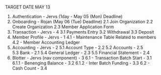TARGET DATE MAY 13

1. Authentication - Jervs (1day - May 05 (Mon) Deadline)
2. Onboarding - Rojan (May 06 (Tue) Deadline)
   2.1 Join Organization
   2.2 Create Organization
   2.3 Member Application Form
3. Transaction - Jervs - 4
   3.1 Payments Entry
   3.2 Withdrawal
   3.3 Deposit
4. Member Profile - Jervs - 1
   4.1 - Maintenance Table Related to members
   4.2 - Member Accounting Ledger
5. Accounting - Jervs - 2
   5.1 Account Type - 2.2
   5.2 Accounts - 2.5  
   5.3 Bank - 2.1
   5.4 General Ledger - 2.3
   5.5 Financial Statement - 2.4
6. Blotter - Jervs (nav component) - 3
   6.1 - Transaction Batch Start - 3.1
   6.1.1 - Benenging Balance - 3.2
   6.1.2 - Inter Batch Funding - 3.3
   6.2 - Cash Count - 3.4
